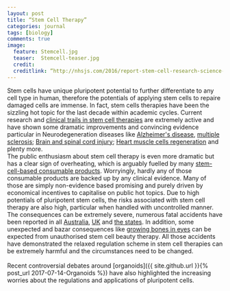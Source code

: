 ```yaml
---
layout: post
title: “Stem Cell Therapy”
categories: journal 
tags: [biology]
comments: true
image:  
  feature: Stemcell.jpg
  teaser:  Stemcell-teaser.jpg
  credit:
  creditlink: “http://nhsjs.com/2016/report-stem-cell-research-science-and-policy/“
---
```


Stem cells have unique pluripotent potential to further differentiate to any cell type in human, therefore the potentials of applying stem cells to repaire damaged cells are immense. In fact, stem cells therapies have been the sizzling hot topic for the last decade within academic cycles. Current research and [clinical trails in stem cell therapies](https://www.centerwatch.com/clinical-trials/listings/condition/467/stem-cell-transplant) are extremely active and have shown some dramatic improvements and convincing evidence particular in Neurodegeneration diseases like [ Alzheimer's disease](https://www.sciencedaily.com/releases/2009/07/090720190726.htm), [multiple sclerosis](http://onlinelibrary.wiley.com/doi/10.1111/imj.12944/abstract); [Brain and spinal cord injury](http://www.bbc.com/news/health-22646103); 
[Heart muscle cells regeneration](http://www.sciencedirect.com/science/article/pii/S0140673612600750?via%3Dihub) and plenty more.
<br>
The public enthusiasm about stem cell therapy is even more dramatic but has a clear sign of overheating, which is arguably fuelled by many [stem-cell-based consumable products](https://www.google.com.au/search?q=stemcell&source=univ&tbm=shop&tbo=u&sa=X&ved=0ahUKEwiwm5nDpojVAhXHgLwKHdAZCGwQsxgIKQ&biw=1393&bih=803). Worryingly, hardly any of those consumable products are backed up by any clinical evidence. Many of those are simply non-evidence based promising and purely driven by economical incentives to capitalise on public hot topics. Due to high potentials of pluripotent stem cells, the risks associated with stem cell therapy are also high, particular when handled with uncontrolled manner. The consequences can be extremely severe, numerous fatal accidents have been reported in all [Australia](http://www.abc.net.au/radionational/programs/backgroundbriefing/hallmarks-of-quack-medicine-in-fatal-stem-cell-treatment/7630288),  [UK](http://www.abc.net.au/radionational/programs/backgroundbriefing/hallmarks-of-quack-medicine-in-fatal-stem-cell-treatment/7630288) and [the states](http://www.foxnews.com/health/2017/07/25/dozens-us-clinics-sell-unproven-stem-cell-therapies-for-heart-failure.html). In addition, some unexpected and bazar consequences like [growing bones in eyes](http://www.dailymail.co.uk/health/article-2251646/Botched-stem-cell-facelift-leaves-woman-bones-growing-EYES.html) can be expected from unauthorised stem cell beauty therapy. All those accidents have demonstrated the relaxed regulation scheme in stem cell therapies can be extremely harmful and the circumstances need to be changed.  
<br>
Recent controversial debates around [organoids]({{ site.github.url }}{% post_url 2017-07-14-Organoids %}) have also highlighted the increasing worries about the regulations and applications of pluripotent cells. 
<br>
